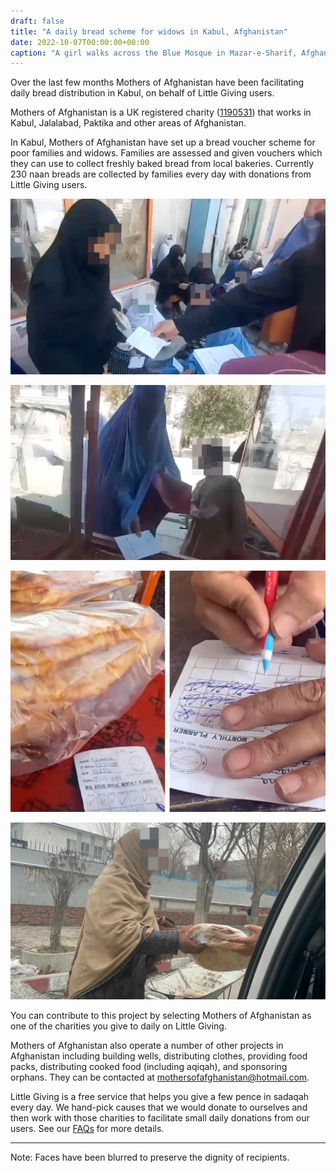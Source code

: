 ```yaml
---
draft: false
title: "A daily bread scheme for widows in Kabul, Afghanistan"
date: 2022-10-07T00:00:00+00:00
caption: "A girl walks across the Blue Mosque in Mazar-e-Sharif, Afghanistan"
---
```


Over the last few months Mothers of Afghanistan have been facilitating daily bread distribution in Kabul, on behalf of Little Giving users. 

Mothers of Afghanistan is a UK registered charity ([1190531](https://register-of-charities.charitycommission.gov.uk/charity-search/-/charity-details/5152229)) that works in Kabul, Jalalabad, Paktika and other areas of Afghanistan. 

In Kabul, Mothers of Afghanistan have set up a bread voucher scheme for poor families and widows. Families are assessed and given vouchers which they can use to collect freshly baked bread from local bakeries. Currently 230 naan breads are collected by families every day with donations from Little Giving users.

![Mothers of Afghanistan staff give bread vouches to widows](b.jpg)

![A family present vouchers to collect bread at a local bakery](a.jpg)

![Vouchers are signed by the bakery](c.jpg)

![Bread is also occasionally distributed on the streets of Kabul](d.jpg)

You can contribute to this project by selecting Mothers of Afghanistan as one of the charities you give to daily on Little Giving.

Mothers of Afghanistan also operate a number of other projects in Afghanistan including building wells, distributing clothes, providing food packs, distributing cooked food (including aqiqah), and sponsoring orphans. They can be contacted at [mothersofafghanistan@hotmail.com](mailto:mothersofafghanistan@hotmail.com).

Little Giving is a free service that helps you give a few pence in sadaqah every day. We hand-pick causes that we would donate to ourselves and then work with those charities to facilitate small daily donations from our users. See our [FAQs](https://www.littlegiving.org/support) for more details.

---

Note: Faces have been blurred to preserve the dignity of recipients.